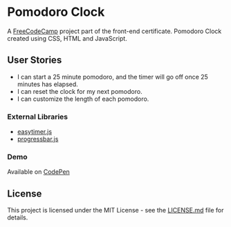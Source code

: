 # Pomodoro Clock

A [FreeCodeCamp](https://www.freecodecamp.org/) project part of the front-end certificate. Pomodoro Clock created using CSS, HTML and JavaScript.

## User Stories

* I can start a 25 minute pomodoro, and the timer will go off once 25 minutes has elapsed.
* I can reset the clock for my next pomodoro.
* I can customize the length of each pomodoro.

### External Libraries

* [easytimer.js](https://github.com/albert-gonzalez/easytimer.js)
* [progressbar.js](https://github.com/kimmobrunfeldt/progressbar.js)

### Demo

Available on [CodePen](https://codepen.io/tiagovalverde/full/xLVpZL/)

## License

This project is licensed under the MIT License - see the [LICENSE.md](LICENSE.md) file for details.